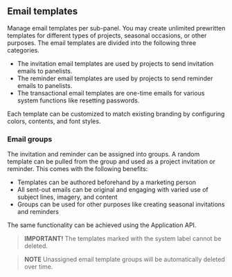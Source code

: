## Email templates
Manage email templates per sub-panel. You may create unlimited prewritten templates for different types of projects, seasonal occasions, or other purposes. The email templates are divided into the following three categories.

- The invitation email templates are used by projects to send invitation emails to panelists. 
- The reminder email templates are used by projects to send reminder emails to panelists.
- The transactional email templates are one-time emails for various system functions like resetting passwords.

Each template can be customized to match existing branding by configuring colors, contents, and font styles.

### Email groups
The invitation and reminder can be assigned into groups. A random template can be pulled from the group and used as a project invitation or reminder. This comes with the following benefits:

  - Templates can be authored beforehand by a marketing person
  - All sent-out emails can be original and engaging with varied use of subject lines, imagery, and content
  - Groups can be used for other purposes like creating seasonal invitations and reminders 

The same functionality can be achieved using the Application API.
   
> **IMPORTANT!** The templates marked with the system label cannot be deleted.

> **NOTE** Unassigned email template groups will be automatically deleted over time.
